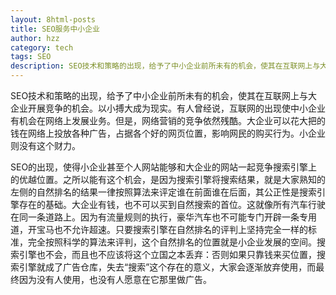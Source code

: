 ```yaml
---
layout: 8html-posts
title: SEO服务中小企业
author: hzz
category: tech
tags: SEO
description: SEO技术和策略的出现，给予了中小企业前所未有的机会，使其在互联网上与大企业开展竞争的机会。以小搏大成为现实。有人曾经说，互联网的出现使中小企业有机会在网络上发展业务。
---
```

SEO技术和策略的出现，给予了中小企业前所未有的机会，使其在互联网上与大企业开展竞争的机会。以小搏大成为现实。有人曾经说，互联网的出现使中小企业有机会在网络上发展业务。但是，网络营销的竞争依然残酷。大企业可以花大把的钱在网络上投放各种广告，占据各个好的网页位置，影响网民的购买行为。小企业则没有这个财力。

SEO的出现，使得小企业甚至个人网站能够和大企业的网站一起竞争搜索引擎上的优越位置。之所以能有这个机会，是因为搜索引擎将搜索结果，就是大家熟知的左侧的自然排名的结果一律按照算法来评定谁在前面谁在后面，其公正性是搜索引擎存在的基础。大企业有钱，也不可以买到自然搜索的首位。这就像所有汽车行驶在同一条道路上。因为有流量规则的执行，豪华汽车也不可能专门开辟一条专用道，开宝马也不允许超速。只要搜索引擎在自然排名的评判上坚持完全一样的标准，完全按照科学的算法来评判，这个自然排名的位置就是小企业发展的空间。搜索引擎也不会，而且也不应该将这个立国之本丢弃：否则如果只靠钱来买位置，搜索引擎就成了广告仓库，失去“搜索”这个存在的意义，大家会逐渐放弃使用，而最终因为没有人使用，也没有人愿意在它那里做广告。